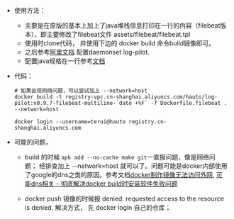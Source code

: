 



- 使用方法：
    - 主要是在原版的基本上加上了java堆栈信息打印在一行的内容（filebeat版本），即主要修改了filebeat文件  assets/filebeat/filebeat.tpl
    - 使用时clone代码， 并使用下边的 docker build 命令build镜像即可。
    - 之后参考[阿里文档](https://help.aliyun.com/document_detail/86552.html?spm=a2c4g.11186623.6.779.1d045ddacyXCZQ) 配置daemonset log-pilot.
    - 配置java规格在一行参考[文档](https://www.cnblogs.com/chenjinxi/p/13340693.html)

- 代码：
    ```
    # 如果出现网络问题，可以尝试加上 --network=host
    docker build -t registry-vpc.cn-shanghai.aliyuncs.com/hauto/log-pilot:v0.9.7-filebeat-multiline-`date +%F` -f Dockerfile.filebeat . --network=host

    docker login --username=terui@hauto registry.cn-shanghai.aliyuncs.com

    ```

- 可能的问题，
    - build 的时候 ```apk add --no-cache make git```一直报问题，像是网络问题； 经排查加上 --network=host 就可以了。问题可能是docker内部使用了google的dns之类的原因。参考文档[docker制作镜像无法访问外网](https://blog.csdn.net/qq_35774477/article/details/107519750),  [可能dns相关 - 彻底解决docker build时安装软件失败问题](https://blog.csdn.net/weixin_34146986/article/details/87984563)

    - docker push 镜像的时候报  denied: requested access to the resource is denied, 解决方式， 先 docker login 自己的仓库；